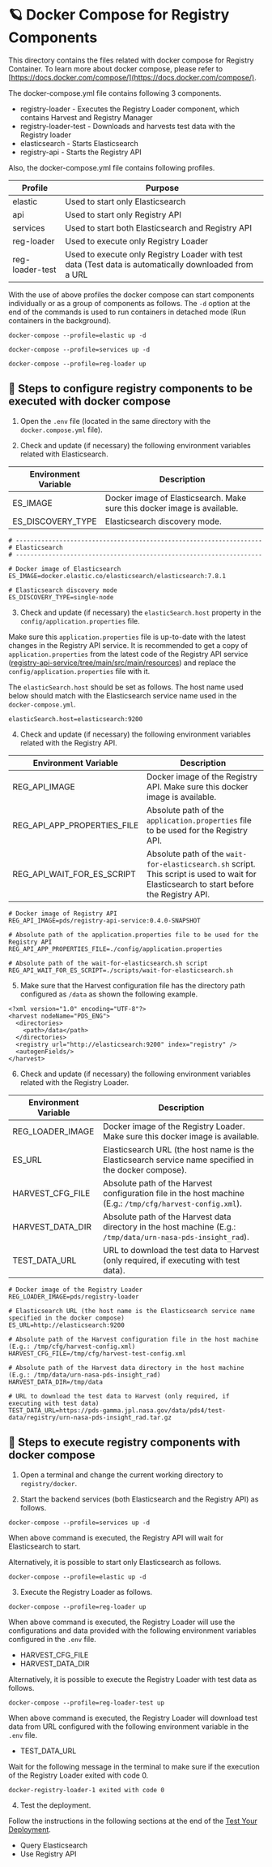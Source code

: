 # 🪐 Docker Compose for Registry Components

This directory contains the files related with docker compose for Registry Container. To learn more about docker compose,
please refer to [https://docs.docker.com/compose/](https://docs.docker.com/compose/).

The docker-compose.yml file contains following 3 components.
* registry-loader - Executes the Registry Loader component, which contains Harvest and Registry Manager
* registry-loader-test - Downloads and harvests test data with the Registry loader
* elasticsearch - Starts Elasticsearch
* registry-api - Starts the Registry API

Also, the docker-compose.yml file contains following profiles.

| Profile               | Purpose |
| --------------------- | ------------ |
| elastic               | Used to start only Elasticsearch |
| api                   | Used to start only Registry API|
| services              | Used to start both Elasticsearch and Registry API |
| reg-loader            | Used to execute only Registry Loader |
| reg-loader-test       | Used to execute only Registry Loader with test data (Test data is automatically downloaded from a URL |

With the use of above profiles the docker compose can start components individually
or as a group of components as follows. The `-d` option at the end of the commands is used to
run containers in detached mode (Run containers in the background).

```
docker-compose --profile=elastic up -d

docker-compose --profile=services up -d

docker-compose --profile=reg-loader up
```

## 🏃 Steps to configure registry components to be executed with docker compose

1. Open the `.env` file (located in the same directory with the `docker.compose.yml` file).


2. Check and update (if necessary) the following environment variables related with Elasticsearch.

| Environment Variable  | Description |
| --------------------- | ----------- |
| ES_IMAGE              | Docker image of Elasticsearch. Make sure this docker image is available. |
| ES_DISCOVERY_TYPE     | Elasticsearch discovery mode. |

```    
# --------------------------------------------------------------------
# Elasticsearch
# --------------------------------------------------------------------

# Docker image of Elasticsearch
ES_IMAGE=docker.elastic.co/elasticsearch/elasticsearch:7.8.1

# Elasticsearch discovery mode
ES_DISCOVERY_TYPE=single-node
```

3. Check and update (if necessary) the `elasticSearch.host` property in the `config/application.properties` file. 

Make sure this `application.properties` file is up-to-date with the latest changes in the Registry API service. It is recommended to 
get a copy of `application.properties` from the latest code of the Registry API service 
([registry-api-service/tree/main/src/main/resources](https://github.com/NASA-PDS/registry-api-service/blob/main/src/main/resources/application.properties))
and replace the `config/application.properties` file with it.

The `elasticSearch.host` should be set as follows. The host name used below should match with the Elasticsearch service 
name used in the `docker-compose.yml`.

```
elasticSearch.host=elasticsearch:9200
```

4. Check and update (if necessary) the following environment variables related with the Registry API.

| Environment Variable          | Description |
| ----------------------------- | ----------- |
| REG_API_IMAGE                 | Docker image of the Registry API. Make sure this docker image is available. |
| REG_API_APP_PROPERTIES_FILE   | Absolute path of the `application.properties` file to be used for the Registry API. |
| REG_API_WAIT_FOR_ES_SCRIPT    | Absolute path of the `wait-for-elasticsearch.sh` script. This script is used to wait for Elasticsearch to start before the Registry API. |

```    
# Docker image of Registry API
REG_API_IMAGE=pds/registry-api-service:0.4.0-SNAPSHOT

# Absolute path of the application.properties file to be used for the Registry API
REG_API_APP_PROPERTIES_FILE=./config/application.properties

# Absolute path of the wait-for-elasticsearch.sh script
REG_API_WAIT_FOR_ES_SCRIPT=./scripts/wait-for-elasticsearch.sh
```

5. Make sure that the Harvest configuration file has the directory path configured as `/data` as shown the following example.

```
<?xml version="1.0" encoding="UTF-8"?>
<harvest nodeName="PDS_ENG">
  <directories>
    <path>/data</path>
  </directories>
  <registry url="http://elasticsearch:9200" index="registry" />
  <autogenFields/>
</harvest>

```

6. Check and update (if necessary) the following environment variables related with the Registry Loader.

| Environment Variable          | Description |
| ----------------------------- | ----------- |
| REG_LOADER_IMAGE              | Docker image of the Registry Loader. Make sure this docker image is available. |
| ES_URL                        | Elasticsearch URL (the host name is the Elasticsearch service name specified in the docker compose). |
| HARVEST_CFG_FILE              | Absolute path of the Harvest configuration file in the host machine (E.g.: `/tmp/cfg/harvest-config.xml`). |
| HARVEST_DATA_DIR              | Absolute path of the Harvest data directory in the host machine (E.g.: `/tmp/data/urn-nasa-pds-insight_rad`). |
| TEST_DATA_URL                 | URL to download the test data to Harvest (only required, if executing with test data). |

```    
# Docker image of the Registry Loader
REG_LOADER_IMAGE=pds/registry-loader

# Elasticsearch URL (the host name is the Elasticsearch service name specified in the docker compose)
ES_URL=http://elasticsearch:9200

# Absolute path of the Harvest configuration file in the host machine (E.g.: /tmp/cfg/harvest-config.xml)
HARVEST_CFG_FILE=/tmp/cfg/harvest-test-config.xml

# Absolute path of the Harvest data directory in the host machine (E.g.: /tmp/data/urn-nasa-pds-insight_rad)
HARVEST_DATA_DIR=/tmp/data

# URL to download the test data to Harvest (only required, if executing with test data)
TEST_DATA_URL=https://pds-gamma.jpl.nasa.gov/data/pds4/test-data/registry/urn-nasa-pds-insight_rad.tar.gz
```

## 🏃 Steps to execute registry components with docker compose

1. Open a terminal and change the current working directory to `registry/docker`.

2. Start the backend services (both Elasticsearch and the Registry API) as follows.

```
docker-compose --profile=services up -d
```

When above command is executed, the Registry API will wait for Elasticsearch to start. 

Alternatively, it is possible to start only Elasticsearch as follows.

```
docker-compose --profile=elastic up -d
```

3. Execute the Registry Loader as follows.

```
docker-compose --profile=reg-loader up
```

When above command is executed, the Registry Loader will use the configurations and data provided with the following 
environment variables configured in the `.env` file.
* HARVEST_CFG_FILE
* HARVEST_DATA_DIR

Alternatively, it is possible to execute the Registry Loader with test data as follows.

```
docker-compose --profile=reg-loader-test up
```
When above command is executed, the Registry Loader will download test data from URL configured with the following
environment variable  in the `.env` file.
* TEST_DATA_URL

Wait for the following message in the terminal to make sure if the execution of the Registry Loader exited with code 0.

```
docker-registry-loader-1 exited with code 0
```

4. Test the deployment.

Follow the instructions in the following sections at the end of the [Test Your Deployment](https://nasa-pds.github.io/pds-registry-app/install/test.html).

* Query Elasticsearch
* Use Registry API
